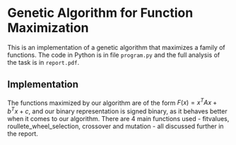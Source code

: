# Genetic Algorithm for Function Maximization

This is an implementation of a genetic algorithm that maximizes a family of functions. The code in Python is in file `program.py` and the full analysis of the task is in `report.pdf`.

## Implementation

The functions maximized by our algorithm are of the form $F(x)=x^TAx+b^Tx+c$, and our binary representation is signed binary, as it behaves better when it comes to our algorithm. There are 4 main functions used - fitvalues, roullete_wheel_selection, crossover and mutation - all discussed further in the report.
